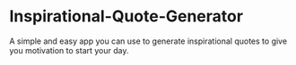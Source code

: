 # Inspirational-Quote-Generator
A simple and easy app you can use to generate inspirational quotes to give you motivation to start your day.
